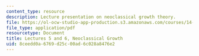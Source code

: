 ```yaml
---
content_type: resource
description: Lecture presentation on neoclassical growth theory.
file: https://ol-ocw-studio-app-production.s3.amazonaws.com/courses/14-452-economic-growth-fall-2016/8ceedd0a6769d25c00ad6c028a8476e2_MIT14_452F16_Lec5and6.pdf
file_type: application/pdf
resourcetype: Document
title: Lectures 5 and 6, Neoclassical Growth
uid: 8ceedd0a-6769-d25c-00ad-6c028a8476e2
---
```

